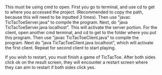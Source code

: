 This must be using cmd to open. First you go to terminal, and use cd to get to where you accessed the project. (Recommended to copy the path, because this will need to be inputted 3 times). Then use "javac TicTacToeServer.java" to compile the program.
Next, do "java TicTacToeServer.java localhost". This will activate the server portion.
For the client, open another cmd terminal, and cd to get to the folder where you put this program. Then use "javac TicTacToeClient.java" to compile the program.
Next do "java TicTacToeClient.java localhost", which will activate the first client. Repeat for second client to start playing.

If you wish to restart, you must finish a game of TicTacToe. 
After both sides click ok on the result screen, they will encounter a restart screen where they can aim to restart if both sides click yes.
